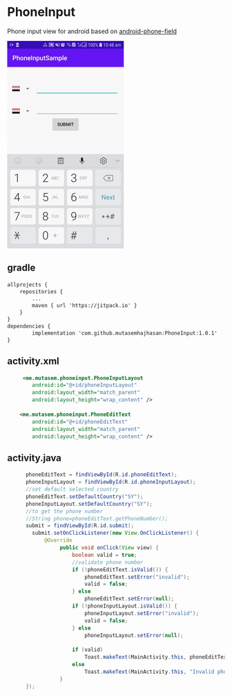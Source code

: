 # PhoneInput
Phone input view for android based on <a href="https://github.com/lamudi-gmbh/android-phone-field">android-phone-field</a>

<img src="https://raw.githubusercontent.com/mutasemhajhasan/PhoneInput/master/demo.gif" />

## gradle

    allprojects {
		repositories {
			...
			maven { url 'https://jitpack.io' }
		}
	}
	dependencies {
	        implementation 'com.github.mutasemhajhasan:PhoneInput:1.0.1'
	}
  
## activity.xml
```xml
     <me.mutasem.phoneinput.PhoneInputLayout
        android:id="@+id/phoneInputLayout"
        android:layout_width="match_parent"
        android:layout_height="wrap_content" />

    <me.mutasem.phoneinput.PhoneEditText
        android:id="@+id/phoneEditText"
        android:layout_width="match_parent"
        android:layout_height="wrap_content" />
```
## activity.java
```java
      phoneEditText = findViewById(R.id.phoneEditText);
      phoneInputLayout = findViewById(R.id.phoneInputLayout);
      //set default selected country
      phoneEditText.setDefaultCountry("SY");
      phoneInputLayout.setDefaultCountry("SY");
      //to get the phone number
      //String phone=phoneEditText.getPhoneNumber();
      submit = findViewById(R.id.submit);
        submit.setOnClickListener(new View.OnClickListener() {
            @Override
                 public void onClick(View view) {
                     boolean valid = true;
                     //validate phone number
                     if (!phoneEditText.isValid()) {
                         phoneEditText.setError("invalid");
                         valid = false;
                     } else
                         phoneEditText.setError(null);
                     if (!phoneInputLayout.isValid()) {
                         phoneInputLayout.setError("invalid");
                         valid = false;
                     } else
                         phoneInputLayout.setError(null);

                     if (valid)
                         Toast.makeText(MainActivity.this, phoneEditText.getPhoneNumber() + "," + phoneInputLayout.getPhoneNumber(), Toast.LENGTH_LONG).show();
                     else
                         Toast.makeText(MainActivity.this, "Invalid phone", Toast.LENGTH_SHORT).show();
                 }
      });
```
    

        
